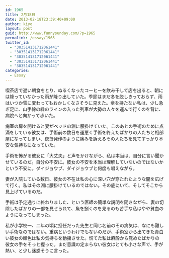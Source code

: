 ```yaml
---
id: 1965
title: 2月18日
date: 2013-02-18T23:39:40+09:00
author: kiyo
layout: post
guid: http://www.funnysunday.com/?p=1965
permalink: /essay/1965
twitter_id:
  - "303514131712061441"
  - "303514131712061441"
  - "303514131712061441"
  - "303514131712061441"
  - "303514131712061441"
categories:
  - Essay
---
```

喫茶店で遅い朝食をとり、ぬるくなったコーヒーを飲み干して店を出ると、朝には降っていなかった雨が降り出していた。季節はまだ冬を脱しきっておらず、雨はいつか雪に変わってもおかしくなさそうに見えた。傘を持たない私は、少し急ぎ足に、山手線の緑のラインの入った列車が大勢の人々を運んで行くのを背に、病院へと向かって歩いた。

病室の扉を開けると妻がベッドの淵に腰掛けていた。このあとの手術のために点滴をしている彼女は、手術前の数日を運悪く手術を終えたばかりの人たちと相部屋になってしまい、夜毎発作のように痛みを訴えるその人たちを見てすっかり不安な気持ちになっていた。

手術を怖がる彼女に「大丈夫」と声をかけながら、私は本当は、自分に言い聞かせているのだ。自分の不安に。彼女の不安を本当は理解していないのではないかという不安に。ダイジョウブ、ダイジョウブと何度も唱えながら。

妻が入院している数日、彼女の不在は私の心に深い穴が穿たれたような闇を広げて行く。私はその淵に腰掛けているのではない。その底にいて、そしてそこから見上げているのだ。

手術は予定通りに終わりました、という医師の簡単な説明を聞きながら、妻の切除したばかりの一部を見せられて、魚を捌くのを見るのも苦手な私はやや貧血のようになってしまった。

私が小学校一、二年の頃に担任だった先生と同じ名前のその病気は、なにも難しい手術なのではない。重病というわけでもないのだが、手術室から出てきた青白い彼女の顔色は私の気持ちを動揺させた。慌てた私は麻酔から覚めたばかりの彼女の手をそっと握った。まだ意識の定まらない彼女はとても小さな声で、手が熱い、と少し迷惑そうに言った。